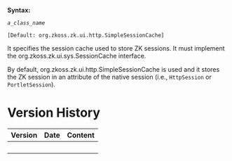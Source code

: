 **Syntax:**

<session-cache-class>*`a_class_name`*</session-cache-class>

`[Default: `<javadoc>`org.zkoss.zk.ui.http.SimpleSessionCache`</javadoc>`]`

It specifies the session cache used to store ZK sessions. It must
implement the
<javadoc type="interface">org.zkoss.zk.ui.sys.SessionCache</javadoc>
interface.

By default, <javadoc>org.zkoss.zk.ui.http.SimpleSessionCache</javadoc>
is used and it stores the ZK session in an attribute of the native
session (i.e., `HttpSession` or `PortletSession`).

# Version History

| Version | Date | Content |
|---------|------|---------|
|         |      |         |
